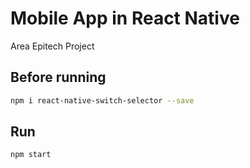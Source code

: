 # Mobile App in React Native

Area Epitech Project

## Before running

```bash
npm i react-native-switch-selector --save
```

## Run

```bash
npm start
```

